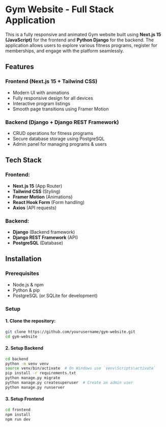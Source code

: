# Gym Website - Full Stack Application

This is a fully responsive and animated Gym website built using **Next.js 15 (JavaScript)** for the frontend and **Python Django** for the backend. The application allows users to explore various fitness programs, register for memberships, and engage with the platform seamlessly.

## Features

### Frontend (Next.js 15 + Tailwind CSS)
- Modern UI with animations
- Fully responsive design for all devices
- Interactive program listings
- Smooth page transitions using Framer Motion

### Backend (Django + Django REST Framework)
- CRUD operations for fitness programs
- Secure database storage using PostgreSQL
- Admin panel for managing programs & users

## Tech Stack

### Frontend:
- **Next.js 15** (App Router)
- **Tailwind CSS** (Styling)
- **Framer Motion** (Animations)
- **React Hook Form** (Form handling)
- **Axios** (API requests)

### Backend:
- **Django** (Backend framework)
- **Django REST Framework** (API)
- **PostgreSQL** (Database)

## Installation

### Prerequisites
- Node.js & npm
- Python & pip
- PostgreSQL (or SQLite for development)

### Setup

#### 1. Clone the repository:
```bash
git clone https://github.com/yourusername/gym-website.git
cd gym-website
```

#### 2. Setup Backend
```bash
cd backend
python -m venv venv
source venv/bin/activate  # On Windows use `venv\Scripts\activate`
pip install -r requirements.txt
python manage.py migrate
python manage.py createsuperuser  # Create an admin user
python manage.py runserver
```

#### 3. Setup Frontend
```bash
cd frontend
npm install
npm run dev
```
